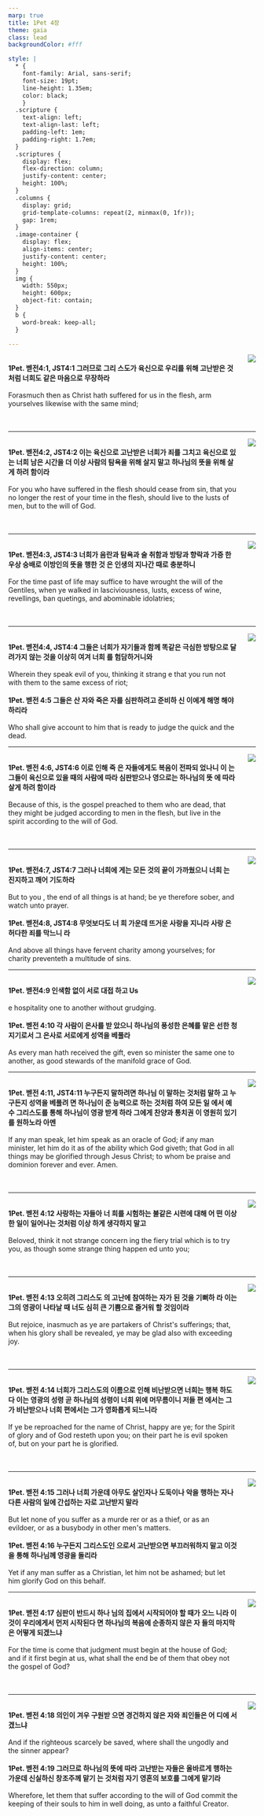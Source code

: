 ```yaml
---
marp: true
title: 1Pet 4장
theme: gaia
class: lead
backgroundColor: #fff

style: |
  * {
    font-family: Arial, sans-serif;
    font-size: 19pt;
    line-height: 1.35em;
    color: black;
    }
  .scripture {
    text-align: left;
    text-align-last: left;
    padding-left: 1em;
    padding-right: 1.7em;
  }
  .scriptures {
    display: flex;
    flex-direction: column;
    justify-content: center;
    height: 100%;
  }
  .columns {
    display: grid;
    grid-template-columns: repeat(2, minmax(0, 1fr));
    gap: 1rem;
  }
  .image-container {
    display: flex;
    align-items: center;
    justify-content: center;
    height: 100%;
  }
  img {
    width: 550px;
    height: 600px;
    object-fit: contain;
  }
  b {
    word-break: keep-all;
  }

---
```


<div class="columns">
  <div class="scriptures">
    <br>
    <div class="scripture">
      <b>1Pet. 벧전4:1, JST4:1 그러므로 그리 스도가 육신으로 우리를 위해 고난받은 것처럼 너희도 같은 마음으로 무장하라 
      </b>
    </div>
    <br>
    <div class="scripture">Forasmuch then as Christ hath suffered for us in the flesh, arm yourselves likewise with the same mind; 
    </div>
    <br>
    <div class="scripture">
      <b>
      </b>
    </div>
    <br>
    <div class="scripture">
    </div>         
  </div>
  <div class="image-container">
    <img src='../../pictures/picture_49.jpg'>
  </div>
</div>

---

<div class="columns">
  <div class="scriptures">
    <br>
    <div class="scripture">
      <b>1Pet. 벧전4:2, JST4:2 이는 육신으로 고난받은 너희가 죄를 그치고 육신으로 있는 너희 남은 시간을 더 이상 사람의 탐욕을 위해 살지 말고 하나님의 뜻을 위해 살게 하려 함이라 
      </b>
    </div>
    <br>
    <div class="scripture">For you who have suffered in the flesh should cease from sin, that you no longer the rest of your time in the flesh, should live to the lusts of men, but to the will of God. 
    </div>
    <br>
    <div class="scripture">
      <b>
      </b>
    </div>
    <br>
    <div class="scripture">
    </div>         
  </div>
  <div class="image-container">
    <img src='../../pictures/picture_45.jpg'>
  </div>
</div>

---

<div class="columns">
  <div class="scriptures">
    <br>
    <div class="scripture">
      <b>1Pet. 벧전4:3, JST4:3 너희가 음란과 탐욕과 술 취함과 방탕과 향락과 가증 한 우상 숭배로 이방인의 뜻을 행한 것 은 인생의 지나간 때로 충분하니 
      </b>
    </div>
    <br>
    <div class="scripture">For the time past of life may suffice to have wrought the will of the Gentiles, when ye walked in lasciviousness, lusts, excess of wine, revellings, ban quetings, and abominable idolatries; 
    </div>
    <br>
    <div class="scripture">
      <b>
      </b>
    </div>
    <br>
    <div class="scripture">
    </div>         
  </div>
  <div class="image-container">
    <img src='../../pictures/picture_16.jpg'>
  </div>
</div>

---

<div class="columns">
  <div class="scriptures">
    <br>
    <div class="scripture">
      <b>1Pet. 벧전4:4, JST4:4 그들은 너희가 자기들과 함께 똑같은 극심한 방탕으로 달려가지 않는 것을 이상히 여겨 너희 를 험담하거니와 
      </b>
    </div>
    <br>
    <div class="scripture">Wherein they speak evil of you, thinking it strang e that you run not with them to the same excess of riot; 
    </div>
    <br>
    <div class="scripture">
      <b>1Pet. 벧전 4:5 그들은 산 자와 죽은 자를 심판하려고 준비하 신 이에게 해명 해야 하리라 
      </b>
    </div>
    <br>
    <div class="scripture">Who shall give account to him that is ready to judge the quick and the dead. 
    </div>         
  </div>
  <div class="image-container">
    <img src='../../pictures/picture_144.jpg'>
  </div>
</div>

---

<div class="columns">
  <div class="scriptures">
    <br>
    <div class="scripture">
      <b>1Pet. 벧전 4:6, JST4:6 이로 인해 죽 은 자들에게도 복음이 전파되 었나니 이 는 그들이 육신으로 있을 때의 사람에 따라 심판받으나 영으로는 하나님의 뜻 에 따라 살게 하려 함이라 
      </b>
    </div>
    <br>
    <div class="scripture">Because of this, is the gospel preached to them who are dead, that they might be judged according to men in the flesh, but live in the spirit according to the will of God. 
    </div>
    <br>
    <div class="scripture">
      <b>
      </b>
    </div>
    <br>
    <div class="scripture">
    </div>         
  </div>
  <div class="image-container">
    <img src='../../pictures/picture_157.jpg'>
  </div>
</div>

---

<div class="columns">
  <div class="scriptures">
    <br>
    <div class="scripture">
      <b>1Pet. 벧전4:7, JST4:7 그러나 너희에 게는 모든 것의 끝이 가까웠으니 너희 는 진지하고 깨어 기도하라 
      </b>
    </div>
    <br>
    <div class="scripture">But to you , the end of all things is at hand; be ye therefore sober, and watch unto prayer. 
    </div>
    <br>
    <div class="scripture">
      <b>1Pet. 벧전4:8, JST4:8 무엇보다도 너 희 가운데 뜨거운 사랑을 지니라 사랑 은 허다한 죄를 막느니 라 
      </b>
    </div>
    <br>
    <div class="scripture">And above all things have fervent charity among yourselves; for charity preventeth a multitude of sins. 
    </div>         
  </div>
  <div class="image-container">
    <img src='../../pictures/picture_95.jpg'>
  </div>
</div>

---

<div class="columns">
  <div class="scriptures">
    <br>
    <div class="scripture">
      <b>1Pet. 벧전4:9 인색함 없이 서로 대접 하고 Us
      </b>
    </div>
    <br>
    <div class="scripture">e hospitality one to another without grudging. 
    </div>
    <br>
    <div class="scripture">
      <b>1Pet. 벧전 4:10 각 사람이 은사를 받 았으니 하나님의 풍성한 은혜를 맡은 선한 청지기로서 그 은사로 서로에게 성역을 베풀라 
      </b>
    </div>
    <br>
    <div class="scripture">As every man hath received the gift, even so minister the same one to another, as good stewards of the manifold grace of God. 
    </div>         
  </div>
  <div class="image-container">
    <img src='../../pictures/picture_109.jpg'>
  </div>
</div>

---

<div class="columns">
  <div class="scriptures">
    <br>
    <div class="scripture">
      <b>1Pet. 벧전 4:11, JST4:11 누구든지 말하려면 하나님 이 말하는 것처럼 말하 고 누구든지 성역을 베풀려 면 하나님이 준 능력으로 하는 것처럼 하여 모든 일 에서 예수 그리스도를 통해 하나님이 영광 받게 하라 그에게 찬양과 통치권 이 영원히 있기를 원하노라 아멘 
      </b>
    </div>
    <br>
    <div class="scripture">If any man speak, let him speak as an oracle of God; if any man minister, let him do it as of the ability which God giveth; that God in all things may be glorified through Jesus Christ; to whom be praise and dominion forever and ever. Amen. 
    </div>
    <br>
    <div class="scripture">
      <b>
      </b>
    </div>
    <br>
    <div class="scripture">
    </div>         
  </div>
  <div class="image-container">
    <img src='../../pictures/picture_42.jpg'>
  </div>
</div>

---

<div class="columns">
  <div class="scriptures">
    <br>
    <div class="scripture">
      <b>1Pet. 벧전 4:12 사랑하는 자들아 너 희를 시험하는 불같은 시련에 대해 어 떤 이상한 일이 일어나는 것처럼 이상 하게 생각하지 말고 
      </b>
    </div>
    <br>
    <div class="scripture">Beloved, think it not strange concern ing the fiery trial which is to try you, as though some strange thing happen ed unto you; 
    </div>
    <br>
    <div class="scripture">
      <b>
      </b>
    </div>
    <br>
    <div class="scripture">
    </div>         
  </div>
  <div class="image-container">
    <img src='../../pictures/picture_62.jpg'>
  </div>
</div>

---

<div class="columns">
  <div class="scriptures">
    <br>
    <div class="scripture">
      <b>1Pet. 벧전 4:13 오히려 그리스도 의 고난에 참여하는 자가 된 것을 기뻐하 라 이는 그의 영광이 나타날 때 너도 심히 큰 기쁨으로 즐거워 할 것임이라 
      </b>
    </div>
    <br>
    <div class="scripture">But rejoice, inasmuch as ye are partakers of Christ's sufferings; that, when his glory shall be revealed, ye may be glad also with exceeding joy. 
    </div>
    <br>
    <div class="scripture">
      <b>
      </b>
    </div>
    <br>
    <div class="scripture">
    </div>         
  </div>
  <div class="image-container">
    <img src='../../pictures/picture_138.jpg'>
  </div>
</div>

---

<div class="columns">
  <div class="scriptures">
    <br>
    <div class="scripture">
      <b>1Pet. 벧전 4:14 너희가 그리스도의 이름으로 인해 비난받으면 너희는 행복 하도다 이는 영광의 성령 곧 하나님의 성령이 너희 위에 머무름이니 저들 편 에서는 그가 비난받으나 너희 편에서는 그가 영화롭게 되느니라 
      </b>
    </div>
    <br>
    <div class="scripture">If ye be reproached for the name of Christ, happy are ye; for the Spirit of glory and of God resteth upon you; on their part he is evil spoken of, but on your part he is glorified. 
    </div>
    <br>
    <div class="scripture">
      <b>
      </b>
    </div>
    <br>
    <div class="scripture">
    </div>         
  </div>
  <div class="image-container">
    <img src='../../pictures/picture_86.jpg'>
  </div>
</div>

---

<div class="columns">
  <div class="scriptures">
    <br>
    <div class="scripture">
      <b>1Pet. 벧전 4:15 그러나 너희 가운데 아무도 살인자나 도둑이나 악을 행하는 자나 다른 사람의 일에 간섭하는 자로 고난받지 말라 
      </b>
    </div>
    <br>
    <div class="scripture">But let none of you suffer as a murde rer or as a thief, or as an evildoer, or as a busybody in other men's matters. 
    </div>
    <br>
    <div class="scripture">
      <b>1Pet. 벧전 4:16 누구든지 그리스도인 으로서 고난받으면 부끄러워하지 말고 이것을 통해 하나님께 영광을 돌리라 
      </b>
    </div>
    <br>
    <div class="scripture">Yet if any man suffer as a Christian, let him not be ashamed; but let him glorify God on this behalf. 
    </div>         
  </div>
  <div class="image-container">
    <img src='../../pictures/picture_172.jpg'>
  </div>
</div>

---

<div class="columns">
  <div class="scriptures">
    <br>
    <div class="scripture">
      <b>1Pet. 벧전 4:17 심판이 반드시 하나 님의 집에서 시작되어야 할 때가 오느 니라 이것이 우리에게서 먼저 시작된다 면 하나님의 복음에 순종하지 않은 자 들의 마지막은 어떻게 되겠느냐 
      </b>
    </div>
    <br>
    <div class="scripture">For the time is come that judgment must begin at the house of God; and if it first begin at us, what shall the end be of them that obey not the gospel of God? 
    </div>
    <br>
    <div class="scripture">
      <b>
      </b>
    </div>
    <br>
    <div class="scripture">
    </div>         
  </div>
  <div class="image-container">
    <img src='../../pictures/picture_40.jpg'>
  </div>
</div>

---

<div class="columns">
  <div class="scriptures">
    <br>
    <div class="scripture">
      <b>1Pet. 벧전 4:18 의인이 겨우 구원받 으면 경건하지 않은 자와 죄인들은 어 디에 서겠느냐 
      </b>
    </div>
    <br>
    <div class="scripture">And if the righteous scarcely be saved, where shall the ungodly and the sinner appear? 
    </div>
    <br>
    <div class="scripture">
      <b>1Pet. 벧전 4:19 그러므로 하나님의 뜻에 따라 고난받는 자들은 올바르게 행하는 가운데 신실하신 창조주께 맡기 는 것처럼 자기 영혼의 보호를 그에게 맡기라 
      </b>
    </div>
    <br>
    <div class="scripture">Wherefore, let them that suffer according to the will of God commit the keeping of their souls to him in well doing, as unto a faithful Creator.
    </div>         
  </div>
  <div class="image-container">
    <img src='../../pictures/picture_7.jpg'>
  </div>
</div>

